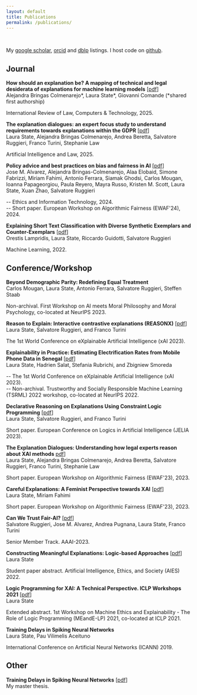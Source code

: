 ```yaml
---
layout: default
title: Publications
permalink: /publications/
---
```


<br />

My [google scholar](https://scholar.google.de/citations?user=6h4JHq4AAAAJ&hl=de), [orcid](https://orcid.org/0000-0001-8084-5297) and [dblp](https://dblp.uni-trier.de/pid/248/5723.html) listings. I host code on [github](https://github.com/lstate).


## Journal

**How should an explanation be? A mapping of technical and legal desiderata of explanations for machine learning models** [[pdf](https://www.tandfonline.com/doi/full/10.1080/13600869.2025.2497633#abstract)] <br>
Alejandra Bringas Colmenarejo*, Laura State*, Giovanni Comande (*shared first authorship)

International Review of Law, Computers & Technology, 2025.

**The explanation dialogues: an expert focus study to understand requirements towards explanations within the GDPR** [[pdf](https://arxiv.org/abs/2501.05325)] <br>
Laura State, Alejandra Bringas Colmenarejo, Andrea Beretta, Salvatore Ruggieri, Franco Turini, Stephanie Law

Artificial Intelligence and Law, 2025.

**Policy advice and best practices on bias and fairness in AI** [[pdf](https://link.springer.com/article/10.1007/s10676-024-09746-w)] <br>
Jose M. Alvarez, Alejandra Bringas-Colmenarejo, Alaa Elobaid, Simone Fabrizzi, Miriam Fahimi, Antonio Ferrara, Siamak Ghodsi, Carlos Mougan, Ioanna Papageorgiou, Paula Reyero, Mayra Russo, Kristen M. Scott, Laura State, Xuan Zhao, Salvatore Ruggieri

-- Ethics and Information Technology, 2024. <br>
-- Short paper. European Workshop on Algorithmic Fairness (EWAF'24), 2024.

**Explaining Short Text Classification with Diverse Synthetic Exemplars and Counter-Exemplars** [[pdf](https://link.springer.com/article/10.1007/s10994-022-06150-7)] <br>
Orestis Lampridis, Laura State, Riccardo Guidotti, Salvatore Ruggieri

Machine Learning, 2022.

## Conference/Workshop

**Beyond Demographic Parity: Redefining Equal Treatment** <br>
Carlos Mougan, Laura State, Antonio Ferrara, Salvatore Ruggieri, Steffen Staab

Non-archival. First Workshop on AI meets Moral Philosophy and Moral Psychology, co-located at NeurIPS 2023.

**Reason to Explain: Interactive contrastive explanations (REASONX)** [[pdf](https://arxiv.org/abs/2305.18143)] <br>
Laura State, Salvatore Ruggieri, and Franco Turini

The 1st World Conference on eXplainable Artificial Intelligence (xAI 2023).

**Explainability in Practice: Estimating Electrification Rates from Mobile Phone Data in Senegal** [[pdf](https://arxiv.org/abs/2211.06277)] <br>
Laura State, Hadrien Salat, Stefania Rubrichi, and Zbigniew Smoreda

-- The 1st World Conference on eXplainable Artificial Intelligence (xAI 2023). <br>
-- Non-archival. Trustworthy and Socially Responsible Machine Learning (TSRML) 2022 workshop, co-located at NeurIPS 2022.

**Declarative Reasoning on Explanations Using Constraint Logic Programming** [[pdf](http://export.arxiv.org/abs/2309.00422)] <br>
Laura State, Salvatore Ruggieri, and Franco Turini

Short paper. European Conference on Logics in Artificial Intelligence (JELIA 2023).

**The Explanation Dialogues: Understanding how legal experts reason about XAI methods** [pdf](https://ceur-ws.org/Vol-3442/paper-49.pdf)] <br>
Laura State, Alejandra Bringas Colmenarejo, Andrea Beretta, Salvatore Ruggieri, Franco Turini, Stephanie Law

Short paper. European Workshop on Algorithmic Fairness (EWAF'23), 2023.

**Careful Explanations: A Feminist Perspective towards XAI** [[pdf](https://ceur-ws.org/Vol-3442/paper-39.pdf)] <br>
Laura State, Miriam Fahimi

Short paper. European Workshop on Algorithmic Fairness (EWAF'23), 2023.

**Can We Trust Fair-AI?** [[pdf](https://ojs.aaai.org/index.php/AAAI/article/view/26798)] <br>
Salvatore Ruggieri, Jose M. Alvarez, Andrea Pugnana, Laura State, Franco Turini

Senior Member Track. AAAI-2023.

**Constructing Meaningful Explanations: Logic-based Approaches** [[pdf](https://lstate.github.io/assets/state_constructing_meaningful_explanations.pdf)] <br>
Laura State

Student paper abstract. Artificial Intelligence, Ethics, and Society (AIES) 2022.

**Logic Programming for XAI: A Technical Perspective. ICLP Workshops 2021** [[pdf](http://ceur-ws.org/Vol-2970/meepaper1.pdf)] <br>
Laura State

Extended abstract. 1st Workshop on Machine Ethics and Explainability - The Role of Logic Programming (MEandE-LP) 2021, co-located at ICLP 2021.

**Training Delays in Spiking Neural Networks** <br>
Laura State, Pau Vilimelis Aceituno

International Conference on Artificial Neural Networks (ICANN) 2019.

## Other

**Training Delays in Spiking Neural Networks** [[pdf](https://www.mis.mpg.de/publications/preprints/2019/prepr2019-96.html)] <br>
My master thesis.
